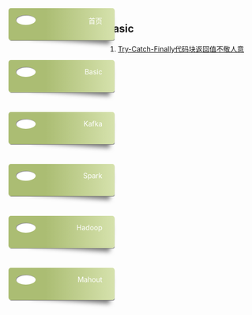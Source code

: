 <style>
.nav-container{
    position: absolute;
    left: 30px;
}
.box {
  width: 15%;
  min-width: 150px;
  display: block;
  height: 50px;
  position: relative;
  border-radius: 5px;
  background: linear-gradient(to right, #abbd73 35%, #d6e2ad 100%);
  margin-bottom: 40px;
  padding: 15px 25px 0 40px;
  color: darkslategray;
  box-shadow: 1px 2px 1px -1px #777;
  transition: background 200ms ease-in-out;
  text-align:right;
}

.box a{color:#fff;text-decoration:none;}

.shadow {
  position: relative;
}
.shadow:before {
  z-index: -1;
  position: absolute;
  content: "";
  bottom: 13px;
  right: 7px;
  width: 75%;
  top: 0;
  box-shadow: 0 15px 10px #777;
  -webkit-transform: rotate(4deg);
          transform: rotate(4deg);
  transition: all 150ms ease-in-out;
}

.box:hover {
  background: linear-gradient(to right, #abbd73 0%, #abbd73 100%);
}

.shadow:hover::before {
  -webkit-transform: rotate(0deg);
          transform: rotate(0deg);
  bottom: 20px;
  z-index: -10;
}

.circle {
  position: absolute;
  top: 14px;
  left: 15px;
  border-radius: 50%;
  box-shadow: inset 1px 1px 1px 0px rgba(0, 0, 0, 0.5), inset 0 0 0 25px white;
  width: 20px;
  height: 20px;
  display: inline-block;
  text-align:right;
  padding:0 20px 0 0;
}
</style>
<div class="nav-container">
  <div class="box shadow">
    <a href="/JavaCook/">首页</a>
    <div class="circle"></div>
  </div>
  <div class="box shadow">
    <a href="/JavaCook/doc/basic">Basic</a>
    <div class="circle"></div>
  </div>
  <div class="box shadow">
    <a href="/JavaCook/doc/kafka">Kafka</a>
    <div class="circle"></div>
  </div>
  <div class="box shadow">
    <a href="/JavaCook/doc/spark">Spark</a>
    <div class="circle"></div>
  </div>
  <div class="box shadow">
      <a href="/JavaCook/doc/hadoop">Hadoop</a>
      <div class="circle"></div>
  </div>
  <div class="box shadow">
      <a href="/JavaCook/doc/mahout">Mahout</a>
      <div class="circle"></div>
  </div>
  <div style="text-align:center;clear:both;">
  </div>
</div>

## Basic
1. <a href='./exception/TryCatchBlock'>Try-Catch-Finally代码块返回值不敬人意</a>